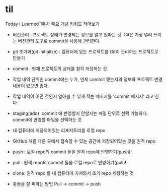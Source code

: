 # til
Today I Learned
1주차 주요 개념 키워드 적어보기

- 버전관리 : 프로젝트 상태가 변경되는 정보를 알고 있따는 것. Git은 가장 널리 쓰이는 버전관리 도구로 commit을 사용해 관리한다.

- git 초기화(git initialize) : 컴퓨터에 있는 프로젝트를 Git이 관리하는 프로젝트로 만들기

- commit : 현재 프로젝트의 상태를 찰칵 저장하는 것

- 작업 내역 단위인 commit에는 누가, 언제 commit 했는지의 정보와 프로젝트 변경 내용이 있으면 좋다.

- 작업 내역이 어떤 것인지 알아볼 수 있게 적는 메시지를 'commit 메시지' 라고 한다.

- staging(add) :commit 에 반영할지 안할지는 파일 단위로 선택 가능하다. commit에 반영할 파일을 선택하는 것

- 내 컴퓨터에 저장되어있는 리포지토리를 로컬 repo 

- GitHub 처럼 다른 곳에서 접속할 수 있는 공간에 저장되어있는 것을 원격 repo

- push : 로컬 repo의 commit 들을 원격 repo에 반영하기(push)!

- pull : 원격 repo의 commit 들을 로컬 repo로 반영하기(pull)!

- clone: 원격 repo 를 내 컴퓨터에 가져와서 초기 repo 세팅하는 것

- 충돌을 잘 피하는 방법 Pull -> commit -> push
